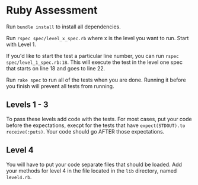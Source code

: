 

# Ruby Assessment

Run `bundle install` to install all dependencies.


Run `rspec spec/level_x_spec.rb` where x is the level you want to run. Start with Level 1.

If you'd like to start the test a particular line number, you can run `rspec spec/level_1_spec.rb:18`. This will execute the test in the level one spec that starts on line 18 and goes to line 22. 

Run `rake spec` to run all of the tests when you are done. Running it before you finish will prevent all tests from running.

## Levels 1 - 3

To pass these levels add code with the tests. For most cases, put your code before the expectations, execpt for the tests that have `expect(STDOUT).to receive(:puts)`. Your code should go AFTER those expectations. 

## Level 4

You will have to put your code separate files that should be loaded. Add your methods for level 4 in the file located in the `lib` directory, named `level4.rb`.
